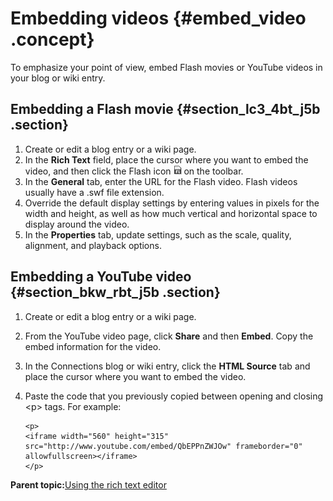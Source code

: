 # Embedding videos {#embed_video .concept}

To emphasize your point of view, embed Flash movies or YouTube videos in your blog or wiki entry.

## Embedding a Flash movie {#section_lc3_4bt_j5b .section}

1.  Create or edit a blog entry or a wiki page.
2.  In the **Rich Text** field, place the cursor where you want to embed the video, and then click the Flash icon ![Insert Flash Movie icon](../communities/images/flash.png) on the toolbar.
3.  In the **General** tab, enter the URL for the Flash video. Flash videos usually have a .swf file extension.
4.  Override the default display settings by entering values in pixels for the width and height, as well as how much vertical and horizontal space to display around the video.
5.  In the **Properties** tab, update settings, such as the scale, quality, alignment, and playback options.

## Embedding a YouTube video {#section_bkw_rbt_j5b .section}

1.  Create or edit a blog entry or a wiki page.
2.  From the YouTube video page, click **Share** and then **Embed**. Copy the embed information for the video.
3.  In the Connections blog or wiki entry, click the **HTML Source** tab and place the cursor where you want to embed the video.
4.  Paste the code that you previously copied between opening and closing <p\> tags. For example:

    ``` {#codeblock_qgg_tbt_j5b}
    <p>
    <iframe width="560" height="315" src="http://www.youtube.com/embed/QbEPPnZWJOw" frameborder="0" allowfullscreen></iframe>
    </p>
    ```


**Parent topic:**[Using the rich text editor](../eucommon/eucommon_ckeditor.md)

